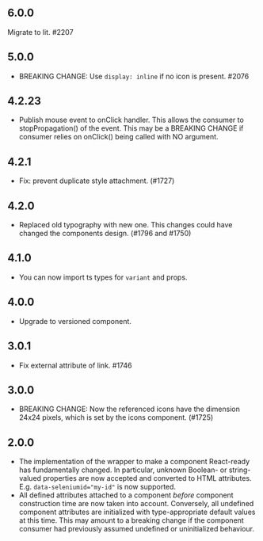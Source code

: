 ## 6.0.0

Migrate to lit. #2207

## 5.0.0

- BREAKING CHANGE: Use `display: inline` if no icon is present. #2076

## 4.2.23

- Publish mouse event to onClick handler. This allows the consumer to stopPropagation() of the event.
  This may be a BREAKING CHANGE if consumer relies on onClick() being called with NO argument.

## 4.2.1

- Fix: prevent duplicate style attachment. (#1727)

## 4.2.0

- Replaced old typography with new one. This changes could have changed the components design. (#1796 and #1750)

## 4.1.0

- You can now import ts types for `variant` and props.

## 4.0.0

- Upgrade to versioned component.

## 3.0.1

- Fix external attribute of link. #1746

## 3.0.0

- BREAKING CHANGE: Now the referenced icons have the dimension 24x24 pixels, which is set by the icons component. (#1725)

## 2.0.0

- The implementation of the wrapper to make a component React-ready has
  fundamentally changed. In particular, unknown Boolean- or
  string-valued properties are now accepted and converted to HTML
  attributes. E.g. `data-seleniumid="my-id"` is now supported.
- All defined attributes attached to a component _before_ component
  construction time are now taken into account. Conversely, all undefined
  component attributes are initialized with type-appropriate default
  values at this time. This may amount to a breaking change if the
  component consumer had previously assumed undefined or uninitialized
  behaviour.
